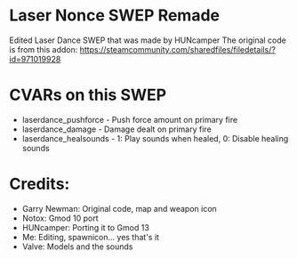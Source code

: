 # Laser Nonce SWEP Remade
Edited Laser Dance SWEP that was made by HUNcamper
The original code is from this addon:
https://steamcommunity.com/sharedfiles/filedetails/?id=971019928

# CVARs on this SWEP
* laserdance_pushforce - Push force amount on primary fire
* laserdance_damage - Damage dealt on primary fire
* laserdance_healsounds - 1: Play sounds when healed, 0: Disable healing sounds

# Credits:
* Garry Newman: Original code, map and weapon icon 
* Notox: Gmod 10 port
* HUNcamper: Porting it to Gmod 13
* Me: Editing, spawnicon... yes that's it
* Valve: Models and the sounds
